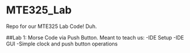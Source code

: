 # MTE325_Lab
Repo for our MTE325 Lab Code! Duh.

##Lab 1:
Morse Code via Push Button. Meant to teach us:
-IDE Setup 
-IDE GUI
-Simple clock and push button operations
